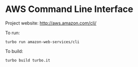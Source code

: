 # AWS Command Line Interface

Project website: http://aws.amazon.com/cli/

To run:
	
	turbo run amazon-web-services/cli

To build: 

	turbo build turbo.it